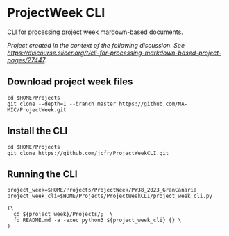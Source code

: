 # ProjectWeek CLI

CLI for processing project week mardown-based documents.

_Project created in the context of the following discussion. See https://discourse.slicer.org/t/cli-for-processing-markdown-based-project-pages/27447._

## Download project week files

```
cd $HOME/Projects
git clone --depth=1 --branch master https://github.com/NA-MIC/ProjectWeek.git
```

## Install the CLI

```
cd $HOME/Projects
git clone https://github.com/jcfr/ProjectWeekCLI.git
```


## Running the CLI

```
project_week=$HOME/Projects/ProjectWeek/PW38_2023_GranCanaria
project_week_cli=$HOME/Projects/ProjectWeekCLI/project_week_cli.py

(\
  cd ${project_week}/Projects/;  \
  fd README.md -a -exec python3 ${project_week_cli} {} \
)
```

